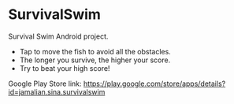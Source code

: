 # SurvivalSwim
Survival Swim Android project.

- Tap to move the fish to avoid all the obstacles.
- The longer you survive, the higher your score.
- Try to beat your high score!

Google Play Store link: https://play.google.com/store/apps/details?id=jamalian.sina.survivalswim
